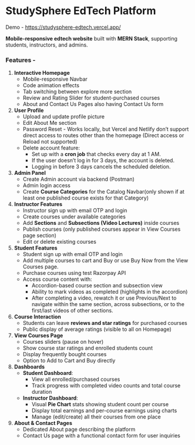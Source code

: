 # StudySphere EdTech Platform
Demo - https://studysphere-edtech.vercel.app/

**Mobile-responsive edtech website** built with **MERN Stack**, supporting students, instructors, and admins.

### Features -
1. **Interactive Homepage**
   - Mobile-responsive Navbar
   - Code animation effects
   - Tab switching between explore more section
   - Review and Rating Slider for student-purchased courses
   - About and Contact Us Pages also having Contact Us form
2. **User Profile**
   - Upload and update profile picture
   - Edit About Me section
   - Password Reset - Works locally, but Vercel and Netlify don’t support direct access to routes other than the homepage (Direct access or Reload not supported)
   - Delete account feature:
     - Set up with a **cron job** that checks every day at 1 AM.
     - If the user doesn’t log in for 3 days, the account is deleted.
     - Logging in before 3 days cancels the scheduled deletion.
3. **Admin Panel**
   - Create Admin account via backend (Postman)
   - Admin login access
   - Create **Course Categories** for the Catalog Navbar(only shown if at least one published course exists for that Category)
4. **Instructor Features**
   - Instructor sign up with email OTP and login
   - Create courses under available categories
   - Add **Sections** and **Subsections (Video Lectures)** inside courses
   - Publish courses (only published courses appear in View Courses page section)
   - Edit or delete existing courses
5. **Student Features**
   - Student sign up with email OTP and login
   - Add multiple courses to cart and Buy or use Buy Now from the View Courses page.
   - Purchase courses using test Razorpay API
   - Access course content with:
     - Accordion-based course section and subsection view
     - Ability to mark videos as completed (highlights in the accordion)
     - After completing a video, rewatch it or use Previous/Next to navigate within the same section, across subsections, or to the first/last videos of other sections.
6. **Course Interaction**
   - Students can leave **reviews and star ratings** for purchased courses
   - Public display of average ratings (visible to all on Homepage)
7. **View Courses Page**
   - Courses sliders (pause on hover)
   - Show course star ratings and enrolled students count
   - Display frequently bought courses
   - Option to Add to Cart and Buy directly
8. **Dashboards**
   - **Student Dashboard**:
     - View all enrolled/purchased courses
     - Track progress with completed video counts and total course duration
   - **Instructor Dashboard**:
     - Visual **Pie Chart** stats showing student count per course
     - Display total earnings and per-course earnings using charts
     - Manage (edit/create) all their courses from one place
9. **About & Contact Pages**
   - Dedicated About page describing the platform
   - Contact Us page with a functional contact form for user inquiries

